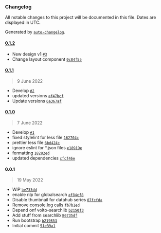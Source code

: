 ### Changelog

All notable changes to this project will be documented in this file. Dates are displayed in UTC.

Generated by [`auto-changelog`](https://github.com/CookPete/auto-changelog).

#### [0.1.2](https://github.com/eea/volto-globalsearch/compare/0.1.1...0.1.2)

- New design v1 [`#3`](https://github.com/eea/volto-globalsearch/pull/3)
- Change layout component [`0c84f55`](https://github.com/eea/volto-globalsearch/commit/0c84f558596f68cff1243ed01cbec3307d1e1fc7)

#### [0.1.1](https://github.com/eea/volto-globalsearch/compare/0.1.0...0.1.1)

> 9 June 2022

- Develop [`#2`](https://github.com/eea/volto-globalsearch/pull/2)
- updated versions [`af47bcf`](https://github.com/eea/volto-globalsearch/commit/af47bcfc92b9f64bf05825717c70d430a02af0e4)
- Update versions [`6a367af`](https://github.com/eea/volto-globalsearch/commit/6a367affd02af1ddfad1686007ab2615d2f278af)

#### [0.1.0](https://github.com/eea/volto-globalsearch/compare/0.0.1...0.1.0)

> 7 June 2022

- Develop [`#1`](https://github.com/eea/volto-globalsearch/pull/1)
- fixed stylelint for less file [`162704c`](https://github.com/eea/volto-globalsearch/commit/162704c502109e8ab0d7903568ff42603c3bc852)
- prettier less file [`6bd424c`](https://github.com/eea/volto-globalsearch/commit/6bd424c1dae2ceceaf412339c3096dc575c0bc65)
- ignore eslint for *.json files [`e18919e`](https://github.com/eea/volto-globalsearch/commit/e18919e1255818c5cf33bf769cca078d75ca3422)
- formatting [`18282ed`](https://github.com/eea/volto-globalsearch/commit/18282ed159865bcbc50e2fd17417cf6d90d3e593)
- updated dependencies [`cfcf46e`](https://github.com/eea/volto-globalsearch/commit/cfcf46ee33b23bb31f76955c12a857411f042daf)

#### 0.0.1

> 19 May 2022

- WIP [`be733dd`](https://github.com/eea/volto-globalsearch/commit/be733dd1b600855d330cf92fbdcbf75bdade37dc)
- enable nlp for globalsearch [`af84cf8`](https://github.com/eea/volto-globalsearch/commit/af84cf80adecb402ee32e248a1939f32342e35cf)
- Disable thumbnail for datahub series [`07fcfda`](https://github.com/eea/volto-globalsearch/commit/07fcfda64a357ce6e91242b254b2c93759b60298)
- Remove console.log calls [`fb7b1ed`](https://github.com/eea/volto-globalsearch/commit/fb7b1ed4b2ceea4afc716532e1122380460a95f1)
- Depend onf volto-searchlib [`b2150f3`](https://github.com/eea/volto-globalsearch/commit/b2150f3f0f9a469622e499d8f4814e15777946a2)
- Add stuff from searchlib [`86735df`](https://github.com/eea/volto-globalsearch/commit/86735dfd46a46754983bf4f8b22ec9b2f120f100)
- Run bootstrap [`b219853`](https://github.com/eea/volto-globalsearch/commit/b219853d799a21f5db4460ad18c251a21e73da8f)
- Initial commit [`51e39a1`](https://github.com/eea/volto-globalsearch/commit/51e39a1daef6e253c79d212da68183bc4e93b63f)
